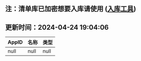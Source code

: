## 注：清单库已加密想要入库请使用 ([入库工具](https://github.com/BlankTMing/ManifestAutoUpdate/releases))

## 更新时间：2024-04-24 19:04:06
| AppID | 名称 | 类型  |
| :-------------------- | :----------------------------- | :----------- |
| null | null| null |
